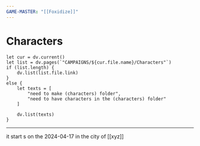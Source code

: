 ```yaml
---
GAME-MASTER: "[[Foxidize]]"
---
```

# Characters
```dataviewjs
let cur = dv.current()
let list = dv.pages(`"CAMPAIGNS/${cur.file.name}/Characters"`)
if (list.length) {
	dv.list(list.file.link)
}
else {
	let texts = [
		"need to make (characters) folder",
		"need to have characters in the (characters) folder"
	]
	
	dv.list(texts)
}
```
---
it start s on the 2024-04-17 in the city of [[xyz]] 